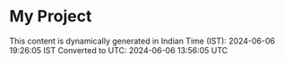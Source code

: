 # My Project

This content is dynamically generated in Indian Time (IST): 2024-06-06 19:26:05 IST
Converted to UTC: 2024-06-06 13:56:05 UTC
